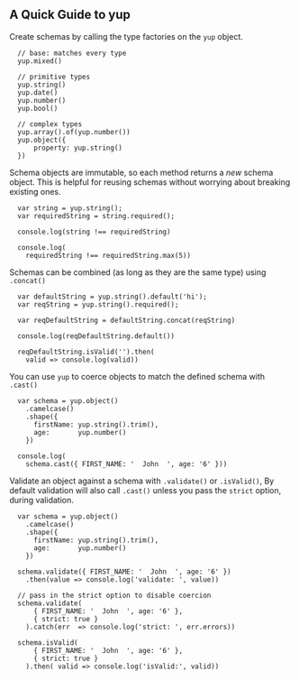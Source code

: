 
## A Quick Guide to yup

Create schemas by calling the type factories on the `yup` object.

```console
  // base: matches every type
  yup.mixed() 

  // primitive types
  yup.string()
  yup.date()
  yup.number()
  yup.bool()

  // complex types
  yup.array().of(yup.number())
  yup.object({
      property: yup.string()    
  })
```

Schema objects are immutable, so each method returns a _new_ schema object. This is helpful for reusing schemas without worrying about breaking existing ones.

```console
  var string = yup.string();
  var requiredString = string.required();

  console.log(string !== requiredString)

  console.log(
    requiredString !== requiredString.max(5))
```

Schemas can be combined (as long as they are the same type) using `.concat()`

```console
  var defaultString = yup.string().default('hi');
  var reqString = yup.string().required();

  var reqDefaultString = defaultString.concat(reqString)

  console.log(reqDefaultString.default())

  reqDefaultString.isValid('').then(
    valid => console.log(valid))

```

You can use `yup` to coerce objects to match the defined schema with `.cast()`

```console
  var schema = yup.object()
    .camelcase()
    .shape({
      firstName: yup.string().trim(),
      age:       yup.number()
    })

  console.log(
    schema.cast({ FIRST_NAME: '  John  ', age: '6' }))
```

Validate an object against a schema with `.validate()` or `.isValid()`, By default validation will also call `.cast()` unless you pass the `strict` option, during validation.

```console
  var schema = yup.object()
    .camelcase()
    .shape({
      firstName: yup.string().trim(),
      age:       yup.number()
    })

  schema.validate({ FIRST_NAME: '  John  ', age: '6' })
    .then(value => console.log('validate: ', value))

  // pass in the strict option to disable coercion
  schema.validate(
      { FIRST_NAME: '  John  ', age: '6' },
      { strict: true }
    ).catch(err  => console.log('strict: ', err.errors))

  schema.isValid(
      { FIRST_NAME: '  John  ', age: '6' }, 
      { strict: true }
    ).then( valid => console.log('isValid:', valid))
```